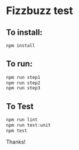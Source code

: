 # Fizzbuzz test

## To install:

```bash
npm install
```

## To run: 

```bash
npm run step1
npm run step2
npm run step3
```

## To Test

```bash
npm run lint
npm run test:unit
npm test
```

Thanks!
